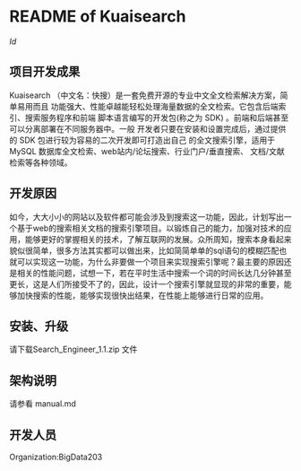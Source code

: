 
README of Kuaisearch
===================
$Id$

项目开发成果
-----------

Kuaisearch （中文名：快搜）是一套免费开源的专业中文全文检索解决方案，简单易用而且 功能强大、性能卓越能轻松处理海量数据的全文检索。它包含后端索引、搜索服务程序和前端 脚本语言编写的开发包(称之为 SDK) 。前端和后端甚至可以分离部署在不同服务器中。一般 开发者只要在安装和设置完成后，通过提供的 SDK 包进行较为容易的二次开发即可打造出自己 的全文搜索引擎，适用于 MySQL 数据库全文检索、web站内/论坛搜索、行业门户/垂直搜索、 文档/文献检索等各种领域。

开发原因
----

如今，大大小小的网站以及软件都可能会涉及到搜索这一功能，因此，计划写出一个基于web的搜索相关文档的搜索引擎项目。以锻炼自己的能力，加强对技术的应用，能够更好的掌握相关的技术，了解互联网的发展。众所周知，搜索本身看起来貌似很简单，很多方法其实都可以做出来，比如简简单单的sql语句的模糊匹配也就可以实现这一功能，为什么非要做一个项目来实现搜索引擎呢？最主要的原因还是相关的性能问题，试想一下，若在平时生活中搜索一个词的时间长达几分钟甚至更长，这是人们所接受不了的，因此，设计一个搜索引擎就显现的非常的重要，能够加快搜索的性能，能够实现很快出结果，在性能上能够进行日常的应用。


安装、升级
---------

请下载Search_Engineer_1.1.zip 文件


架构说明
-------

请参看 manual.md


开发人员
----------------
Organization:BigData203


